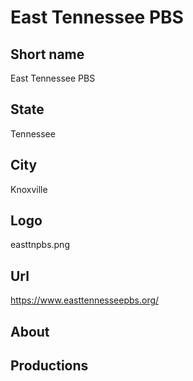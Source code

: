 # East Tennessee PBS

## Short name

East Tennessee PBS

## State

Tennessee

## City

Knoxville

## Logo

easttnpbs.png

## Url

https://www.easttennesseepbs.org/

## About

## Productions 
 
